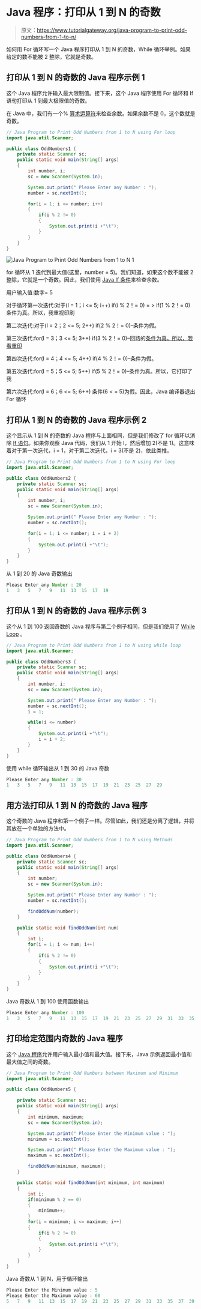 # Java 程序：打印从 1 到 N 的奇数

> 原文：<https://www.tutorialgateway.org/java-program-to-print-odd-numbers-from-1-to-n/>

如何用 For 循环写一个 Java 程序打印从 1 到 N 的奇数，While 循环举例。如果给定的数不能被 2 整除，它就是奇数。

## 打印从 1 到 N 的奇数的 Java 程序示例 1

这个 Java 程序允许输入最大限制值。接下来，这个 Java 程序使用 For 循环和 If 语句打印从 1 到最大极限值的奇数。

在 Java 中，我们有一个% [算术运算符](https://www.tutorialgateway.org/java-arithmetic-operators/)来检查余数。如果余数不是 0，这个数就是奇数。

```java
// Java Program to Print Odd Numbers from 1 to N using For loop
import java.util.Scanner;

public class OddNumbers1 {
	private static Scanner sc;
	public static void main(String[] args) 
	{
		int number, i;
		sc = new Scanner(System.in);

		System.out.print(" Please Enter any Number : ");
		number = sc.nextInt();	

		for(i = 1; i <= number; i++)
		{
			if(i % 2 != 0)
			{
				System.out.print(i +"\t"); 
			}
		}	
	}
}
```

![Java Program to Print Odd Numbers from 1 to N 1](img/b65f3dd1187db1de3528d456319e73a3.png)

for 循环从 1 迭代到最大值(这里，number = 5)。我们知道，如果这个数不能被 2 整除，它就是一个奇数。因此，我们使用 [Java If 条件](https://www.tutorialgateway.org/java-if-statement/)来检查余数。

用户输入值:数字= 5

对于循环第一次迭代:对于(I = 1；i <= 5; i++)
if(i % 2！= 0) = > if(1 % 2！= 0)
条件为真。所以，我重视印刷

第二次迭代:对于(I = 2；2 <= 5; 2++)
if(2 % 2！= 0)–条件为假。

第三次迭代:for(I = 3；3 <= 5; 3++)
if(3 % 2！= 0)–回路的[条件为真。所以，我看重印](https://www.tutorialgateway.org/java-for-loop/)

第四次迭代:for(I = 4；4 <= 5; 4++)
if(4 % 2！= 0)–条件为假。

第五次迭代:for(I = 5；5 <= 5; 5++)
if(5 % 2！= 0)–条件为真。所以，它打印了我

第六次迭代:for(I = 6；6 <= 5; 6++)
条件(6 < = 5)为假。因此，Java 编译器退出 For 循环

## 打印从 1 到 N 的奇数的 Java 程序示例 2

这个显示从 1 到 N 的奇数的 Java 程序与上面相同，但是我们修改了 for 循环以消除 [If 语句](https://www.tutorialgateway.org/if-statement-in-c/ "If Statement in C")。如果你观察 Java 代码，我们从 1 开始 I，然后增加 2(不是 1)。这意味着对于第一次迭代，i = 1，对于第二次迭代，i = 3(不是 2)，依此类推。

```java
// Java Program to Print Odd Numbers from 1 to N using For loop
import java.util.Scanner;

public class OddNumbers2 {
	private static Scanner sc;
	public static void main(String[] args) 
	{
		int number, i;
		sc = new Scanner(System.in);

		System.out.print(" Please Enter any Number : ");
		number = sc.nextInt();	

		for(i = 1; i <= number; i = i + 2)
		{
			System.out.print(i +"\t"); 
		}	
	}
}
```

从 1 到 20 的 Java 奇数输出

```java
Please Enter any Number : 20
1	3	5	7	9	11	13	15	17	19 
```

## 打印从 1 到 N 的奇数的 Java 程序示例 3

这个从 1 到 100 返回奇数的 Java 程序与第二个例子相同，但是我们使用了 [While Loop](https://www.tutorialgateway.org/java-while-loop/) 。

```java
// Java Program to Print Odd Numbers from 1 to N using while loop
import java.util.Scanner;

public class OddNumbers3 {
	private static Scanner sc;
	public static void main(String[] args) 
	{
		int number, i;
		sc = new Scanner(System.in);

		System.out.print(" Please Enter any Number : ");
		number = sc.nextInt();	
		i = 1; 

		while(i <= number)
		{
			System.out.print(i +"\t"); 
			i = i + 2;
		}	
	}
}
```

使用 while 循环输出从 1 到 30 的 Java 奇数

 ```java
Please Enter any Number : 30
1	3	5	7	9	11	13	15	17	19	21	23	25	27	29 
```

## 用方法打印从 1 到 N 的奇数的 Java 程序

这个奇数的 Java 程序和第一个例子一样。尽管如此，我们还是分离了逻辑，并将其放在一个单独的方法中。

```java
// Java Program to Print Odd Numbers from 1 to N using Methods
import java.util.Scanner;

public class OddNumbers4 {
	private static Scanner sc;
	public static void main(String[] args) 
	{
		int number;
		sc = new Scanner(System.in);

		System.out.print(" Please Enter any Number : ");
		number = sc.nextInt();	

		findOddNum(number);	
	}

	public static void findOddNum(int num)
	{
		int i;
		for(i = 1; i <= num; i++)
		{
			if(i % 2 != 0)
			{
				System.out.print(i +"\t"); 
			}
		}	
	}
}
```

Java 奇数从 1 到 100 使用函数输出

```java
Please Enter any Number : 100
1	3	5	7	9	11	13	15	17	19	21	23	25	27	29	31	33	35	37	39	41	43	45	47	49	51	53	55	57	59	61	63	65	67	69	71	73	75	77	79	81	83	85	87	89	91	93	95	97	99 
```

## 打印给定范围内奇数的 Java 程序

这个 [Java 程序](https://www.tutorialgateway.org/learn-java-programs/)允许用户输入最小值和最大值。接下来，Java 示例返回最小值和最大值之间的奇数。

```java
// Java Program to Print Odd Numbers between Maximum and Minimum
import java.util.Scanner;

public class OddNumbers5 {

	private static Scanner sc;
	public static void main(String[] args) 
	{
		int minimum, maximum;
		sc = new Scanner(System.in);

		System.out.print(" Please Enter the Minimum value : ");
		minimum = sc.nextInt();	

		System.out.print(" Please Enter the Maximum value : ");
		maximum = sc.nextInt();	

		findOddNum(minimum, maximum);	
	}

	public static void findOddNum(int minimum, int maximum)
	{
		int i;
		if(minimum % 2 == 0)
		{
			minimum++;
		}
		for(i = minimum; i <= maximum; i++)
		{
			if(i % 2 != 0)
			{
				System.out.print(i +"\t"); 
			}
		}	
	}
}
```

Java 奇数从 1 到 N，用于循环输出

 ```java
Please Enter the Minimum value : 5
 Please Enter the Maximum value : 60
5	7	9	11	13	15	17	19	21	23	25	27	29	31	33	35	37	39	41	43	45	47	49	51	53	55	57	59 
```